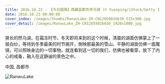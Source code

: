 ```yaml
---
title: 2016.10.23 - 【今日霜降】西藏昌都市然乌湖 (© Yuanping/iStock/Getty Images Plus)
date: 2016.10.23 00:00:00
cover_index: /images/thumbs/RanwuLake_ZH-CN12859816630_533x300.jpg
cover_detail: /images/RanwuLake_ZH-CN12859816630_1920x1080.jpg
---
```


狭长的然乌湖，在霜冻时节，冬天即将来到的这个时候，清晨的湖面仿佛蒙上了一层白纱，等待到冬季最美的时节揭开，倒映那最美的雪山。平静的湖面仿佛一面魔镜，可以照映身边的一切事物。就连看到这一切的我们，仿佛也被看穿，放下了内心的戒备，融入在这静谧的景色之中。

中国, 昌都市

![RanwuLake](/images/RanwuLake_ZH-CN12859816630_1920x1080.jpg)
